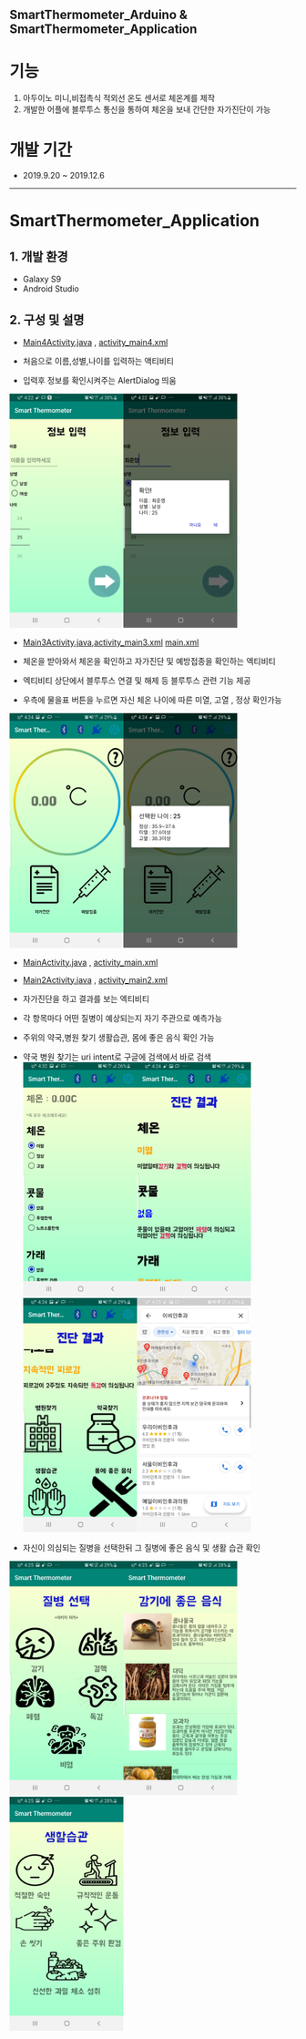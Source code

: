SmartThermometer_Arduino & SmartThermometer_Application
---------------------------------------------------------
# 기능
1. 아두이노 미니,비접촉식 적외선 온도 센서로 체온계를 제작 
2. 개발한 어플에 블루투스 통신을 통하여 체온을 보내 간단한 자가진단이 가능
# 개발 기간
- 2019.9.20 ~ 2019.12.6
--------------------------------------------------------
# SmartThermometer_Application
## 1. 개발 환경
- Galaxy S9
- Android Studio

## 2. 구성 및 설명
- [Main4Activity.java](https://github.com/cpcp127/Open-Source/blob/master/Tester/app/src/main/java/com/example/tester/Main4Activity.java) ,
[activity_main4.xml](https://github.com/cpcp127/Open-Source/blob/master/Tester/app/src/main/res/layout/activity_main4.xml)

- 처음으로 이름,성별,나이를 입력하는 액티비티
- 입력후 정보를 확인시켜주는 AlertDialog 띄움

<img src="./스크린샷/2.jpg" width="200" ><img src="./스크린샷/3.jpg" width="200">

- [Main3Activity.java](https://github.com/cpcp127/Open-Source/blob/master/Tester/app/src/main/java/com/example/tester/Main3Activity.java),[activity_main3.xml](https://github.com/cpcp127/Open-Source/blob/master/Tester/app/src/main/res/layout/activity_main3.xml)
[main.xml](https://github.com/cpcp127/Open-Source/blob/master/Tester/app/src/main/res/menu/main.xml)

- 체온을 받아와서 체온을 확인하고 자가진단 및 예방접종을 확인하는 엑티비티

- 엑티비티 상단에서 블루투스 연결 및 해제 등 블루투스 관련 기능 제공

- 우측에 물을표 버튼을 누르면 자신 체온 나이에 따른 미열, 고열 , 정상 확인가능

<img src="./스크린샷/1.jpg" width="200"><img src="./스크린샷/4.jpg" width="200">

- [MainActivity.java](https://github.com/cpcp127/Open-Source/blob/master/Tester/app/src/main/java/com/example/tester/MainActivity.java) ,
[activity_main.xml](https://github.com/cpcp127/Open-Source/blob/master/Tester/app/src/main/res/layout/activity_main.xml)
- [Main2Activity.java](https://github.com/cpcp127/Open-Source/blob/master/Tester/app/src/main/java/com/example/tester/MainActivity2.java) ,
[activity_main2.xml](https://github.com/cpcp127/Open-Source/blob/master/Tester/app/src/main/res/layout/activity_main2.xml)

- 자가진단을 하고 결과를 보는 엑티비티
- 각 항목마다 어떤 질병이 예상되는지 자기 주관으로 예측가능
- 주위의 약국,병원 찾기 생활습관, 몸에 좋은 음식 확인 가능
- 약국 병원 찾기는 uri intent로 구글에 검색에서 바로 검색
<img src="./스크린샷/5.jpg" width="200"><img src="./스크린샷/6.jpg" width="200">
<img src="./스크린샷/9.jpg" width="200"><img src="./스크린샷/7.jpg" width="200">


- 자신이 의심되는 질병을 선택한뒤 그 질병에 좋은 음식 및 생활 습관 확인

<img src="./스크린샷/8.jpg" width="200"><img src="./스크린샷/11.jpg" width="200">
<img src="./스크린샷/12.jpg" width="200">

